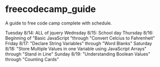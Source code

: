 # freecodecamp_guide
A guide to free code camp complete with schedule.

Tuesday 8/14: ALL of jquery
Wednsday 8/15: School day
Thursday 8/16: Beginning of "Basic JavaScript "through "Convert Celcius to Fahrenheit"
Friday 8/17: "Declare String Variables" through "Word Blanks"
Saturday 8/18: "Store Multiple Values in one Variable using JavaScript Arrays" through "Stand in Line"
Sunday 8/19: "Understanding Boolean Values" through "Counting Cards"